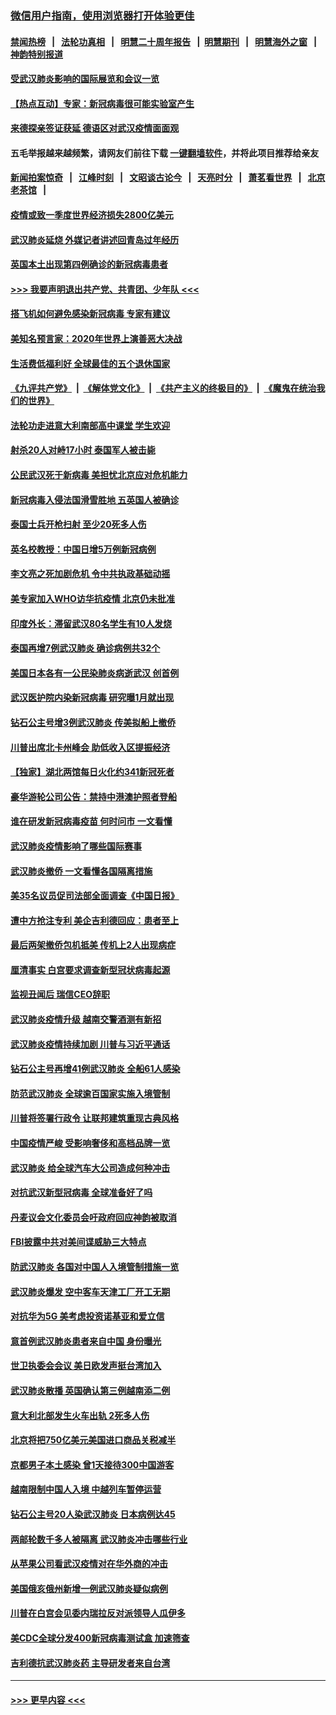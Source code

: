 ### [微信用户指南，使用浏览器打开体验更佳](https://github.com/gfw-breaker/banned-news1/blob/master/indexes/wechat-guide.md?t=0)
#### [禁闻热榜](热点新闻.md?t=0)  &nbsp;&nbsp;|&nbsp;&nbsp; [法轮功真相](https://github.com/gfw-breaker/truth/blob/master/README.md?t=0) &nbsp;&nbsp;|&nbsp;&nbsp; [明慧二十周年报告](https://github.com/gfw-breaker/mh-reports/blob/master/README.md?t=0) &nbsp;&nbsp;|&nbsp;&nbsp;[明慧期刊](https://github.com/gfw-breaker/mh-qikan) &nbsp;&nbsp;|&nbsp;&nbsp; [明慧海外之窗](https://github.com/gfw-breaker/mh-news/blob/master/README.md?t=0) &nbsp;&nbsp;|&nbsp;&nbsp; [神韵特别报道](https://github.com/gfw-breaker/mh-news/blob/master/shenyun.md?t=0)
#### [受武汉肺炎影响的国际展览和会议一览](../pages/nsc418/n11856420.md?t=02100422) 
#### [【热点互动】专家：新冠病毒很可能实验室产生](../pages/nsc418/n11856378.md?t=02100422) 
#### [来德探亲签证获延 德语区对武汉疫情面面观](../pages/nsc418/n11856283.md?t=02100422) 
#### 五毛举报越来越频繁，请网友们前往下载 [一键翻墙软件](https://github.com/gfw-breaker/ssr-accounts)，并将此项目推荐给亲友
#### [新闻拍案惊奇](https://github.com/gfw-breaker/banned-news1/blob/master/pages/link4.md) &nbsp;&nbsp;|&nbsp;&nbsp; [江峰时刻](https://github.com/gfw-breaker/banned-news1/blob/master/pages/link4.md) &nbsp;&nbsp;|&nbsp;&nbsp; [文昭谈古论今](https://github.com/gfw-breaker/banned-news1/blob/master/pages/link4.md) &nbsp;&nbsp;|&nbsp;&nbsp; [天亮时分](https://github.com/gfw-breaker/banned-news1/blob/master/pages/link4.md) &nbsp;&nbsp;|&nbsp;&nbsp; [萧茗看世界](https://github.com/gfw-breaker/banned-news1/blob/master/pages/link4.md) &nbsp;&nbsp;|&nbsp;&nbsp; [北京老茶馆](https://github.com/gfw-breaker/banned-news1/blob/master/pages/link4.md) &nbsp;&nbsp;|&nbsp;&nbsp; 
#### [疫情或致一季度世界经济损失2800亿美元](../pages/nsc418/n11855639.md?t=02100422) 
#### [武汉肺炎延烧 外媒记者讲述回青岛过年经历](../pages/nsc418/n11856159.md?t=02100422) 
#### [英国本土出现第四例确诊的新冠病毒患者](../pages/nsc418/n11855930.md?t=02100422) 
#### [>>> 我要声明退出共产党、共青团、少年队 <<<](https://github.com/begood0513/goodnews/blob/master/quit/letter.md) 
#### [搭飞机如何避免感染新冠病毒 专家有建议](../pages/nsc418/n11853427.md?t=02100422) 
#### [美知名预言家：2020年世界上演善恶大决战](../pages/nsc418/n11855418.md?t=02100422) 
#### [生活费低福利好 全球最佳的五个退休国家](../pages/nsc418/n11848347.md?t=02100422) 
#### [《九评共产党》](https://github.com/begood0513/9ping.md/blob/master/README.md) &nbsp;|&nbsp; [《解体党文化》](../../../../jtdwh.md/blob/master/README.md)  &nbsp;|&nbsp; [《共产主义的终极目的》](../../../../gczydzjmd.md/blob/master/README.md) &nbsp;|&nbsp; [《魔鬼在统治我们的世界》](../../../../mgztzwmdsj.md/blob/master/README.md) 
#### [法轮功走进意大利南部高中课堂 学生欢迎](../pages/nsc418/n11853859.md?t=02100422) 
#### [射杀20人对峙17小时 泰国军人被击毙](../pages/nsc418/n11854869.md?t=02100422) 
#### [公民武汉死于新病毒 美担忧北京应对危机能力](../pages/nsc418/n11854331.md?t=02100422) 
#### [新冠病毒入侵法国滑雪胜地 五英国人被确诊](../pages/nsc418/n11854307.md?t=02100422) 
#### [泰国士兵开枪扫射 至少20死多人伤](../pages/nsc418/n11854276.md?t=02100422) 
#### [英名校教授：中国日增5万例新冠病例](../pages/nsc418/n11854174.md?t=02100422) 
#### [李文亮之死加剧危机 令中共执政基础动摇](../pages/nsc418/n11854003.md?t=02100422) 
#### [美专家加入WHO访华抗疫情 北京仍未批准](../pages/nsc418/n11854043.md?t=02100422) 
#### [印度外长：滞留武汉80名学生有10人发烧](../pages/nsc418/n11853821.md?t=02100422) 
#### [泰国再增7例武汉肺炎 确诊病例共32个](../pages/nsc418/n11853808.md?t=02100422) 
#### [美国日本各有一公民染肺炎病逝武汉 创首例](../pages/nsc418/n11853509.md?t=02100422) 
#### [武汉医护院内染新冠病毒 研究曝1月就出现](../pages/nsc418/n11852928.md?t=02100422) 
#### [钻石公主号增3例武汉肺炎 传美拟船上撤侨](../pages/nsc418/n11853240.md?t=02100422) 
#### [川普出席北卡州峰会 助低收入区提振经济](../pages/nsc418/n11853232.md?t=02100422) 
#### [【独家】湖北两馆每日火化约341新冠死者](../pages/nsc418/n11845444.md?t=02100422) 
#### [豪华游轮公司公告：禁持中港澳护照者登船](../pages/nsc418/n11852761.md?t=02100422) 
#### [谁在研发新冠病毒疫苗 何时问市 一文看懂](../pages/nsc418/n11852840.md?t=02100422) 
#### [武汉肺炎疫情影响了哪些国际赛事](../pages/nsc418/n11852441.md?t=02100422) 
#### [武汉肺炎撤侨 一文看懂各国隔离措施](../pages/nsc418/n11844216.md?t=02100422) 
#### [美35名议员促司法部全面调查《中国日报》](../pages/nsc418/n11852435.md?t=02100422) 
#### [遭中方抢注专利 美企吉利德回应：患者至上](../pages/nsc418/n11852037.md?t=02100422) 
#### [最后两架撤侨包机抵美 传机上2人出现病症](../pages/nsc418/n11852173.md?t=02100422) 
#### [厘清事实 白宫要求调查新型冠状病毒起源](../pages/nsc418/n11852106.md?t=02100422) 
#### [监视丑闻后 瑞信CEO辞职](../pages/nsc418/n11852127.md?t=02100422) 
#### [武汉肺炎疫情升级 越南交警酒测有新招](../pages/nsc418/n11851632.md?t=02100422) 
#### [武汉肺炎疫情持续加剧 川普与习近平通话](../pages/nsc418/n11851613.md?t=02100422) 
#### [钻石公主号再增41例武汉肺炎 全船61人感染](../pages/nsc418/n11850401.md?t=02100422) 
#### [防范武汉肺炎 全球逾百国家实施入境管制](../pages/nsc418/n11850557.md?t=02100422) 
#### [川普将签署行政令 让联邦建筑重现古典风格](../pages/nsc418/n11850654.md?t=02100422) 
#### [中国疫情严峻 受影响奢侈和高档品牌一览](../pages/nsc418/n11850319.md?t=02100422) 
#### [武汉肺炎 给全球汽车大公司造成何种冲击](../pages/nsc418/n11850056.md?t=02100422) 
#### [对抗武汉新型冠病毒 全球准备好了吗](../pages/nsc418/n11850142.md?t=02100422) 
#### [丹麦议会文化委员会吁政府回应神韵被取消](../pages/nsc418/n11849312.md?t=02100422) 
#### [FBI披露中共对美间谍威胁三大特点](../pages/nsc418/n11849700.md?t=02100422) 
#### [防武汉肺炎 各国对中国人入境管制措施一览](../pages/nsc418/n11838726.md?t=02100422) 
#### [武汉肺炎爆发 空中客车天津工厂开工无期](../pages/nsc418/n11849634.md?t=02100422) 
#### [对抗华为5G 美考虑投资诺基亚和爱立信](../pages/nsc418/n11849510.md?t=02100422) 
#### [意首例武汉肺炎患者来自中国 身份曝光](../pages/nsc418/n11849454.md?t=02100422) 
#### [世卫执委会会议 美日欧发声挺台湾加入](../pages/nsc418/n11849433.md?t=02100422) 
#### [武汉肺炎散播 英国确认第三例越南添二例](../pages/nsc418/n11849439.md?t=02100422) 
#### [意大利北部发生火车出轨 2死多人伤](../pages/nsc418/n11848999.md?t=02100422) 
#### [北京将把750亿美元美国进口商品关税减半](../pages/nsc418/n11848896.md?t=02100422) 
#### [京都男子本土感染 曾1天接待300中国游客](../pages/nsc418/n11848641.md?t=02100422) 
#### [越南限制中国人入境 中越列车暂停运营](../pages/nsc418/n11847844.md?t=02100422) 
#### [钻石公主号20人染武汉肺炎 日本病例达45](../pages/nsc418/n11847823.md?t=02100422) 
#### [两邮轮数千多人被隔离 武汉肺炎冲击哪些行业](../pages/nsc418/n11847456.md?t=02100422) 
#### [从苹果公司看武汉疫情对在华外商的冲击](../pages/nsc418/n11847586.md?t=02100422) 
#### [美国俄亥俄州新增一例武汉肺炎疑似病例](../pages/nsc418/n11847714.md?t=02100422) 
#### [川普在白宫会见委内瑞拉反对派领导人瓜伊多](../pages/nsc418/n11847391.md?t=02100422) 
#### [美CDC全球分发400新冠病毒测试盒 加速筛查](../pages/nsc418/n11847260.md?t=02100422) 
#### [吉利德抗武汉肺炎药 主导研发者来自台湾](../pages/nsc418/n11847064.md?t=02100422) 

----
#### [ >>> 更早内容 <<< ](../indexes/nsc418-earlier.md)

